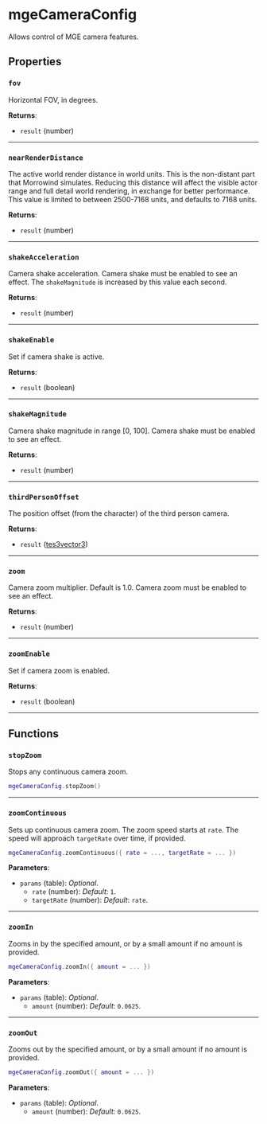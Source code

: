 # mgeCameraConfig
<div class="search_terms" style="display: none">mgecameraconfig</div>

<!---
	This file is autogenerated. Do not edit this file manually. Your changes will be ignored.
	More information: https://github.com/MWSE/MWSE/tree/master/docs
-->

Allows control of MGE camera features.

## Properties

### `fov`
<div class="search_terms" style="display: none">fov</div>

Horizontal FOV, in degrees.

**Returns**:

* `result` (number)

***

### `nearRenderDistance`
<div class="search_terms" style="display: none">nearrenderdistance</div>

The active world render distance in world units. This is the non-distant part that Morrowind simulates. Reducing this distance will affect the visible actor range and full detail world rendering, in exchange for better performance. This value is limited to between 2500-7168 units, and defaults to 7168 units.

**Returns**:

* `result` (number)

***

### `shakeAcceleration`
<div class="search_terms" style="display: none">shakeacceleration</div>

Camera shake acceleration. Camera shake must be enabled to see an effect. The `shakeMagnitude` is increased by this value each second.

**Returns**:

* `result` (number)

***

### `shakeEnable`
<div class="search_terms" style="display: none">shakeenable</div>

Set if camera shake is active.

**Returns**:

* `result` (boolean)

***

### `shakeMagnitude`
<div class="search_terms" style="display: none">shakemagnitude</div>

Camera shake magnitude in range [0, 100]. Camera shake must be enabled to see an effect.

**Returns**:

* `result` (number)

***

### `thirdPersonOffset`
<div class="search_terms" style="display: none">thirdpersonoffset</div>

The position offset (from the character) of the third person camera.

**Returns**:

* `result` ([tes3vector3](../types/tes3vector3.md))

***

### `zoom`
<div class="search_terms" style="display: none">zoom</div>

Camera zoom multiplier. Default is 1.0. Camera zoom must be enabled to see an effect.

**Returns**:

* `result` (number)

***

### `zoomEnable`
<div class="search_terms" style="display: none">zoomenable</div>

Set if camera zoom is enabled.

**Returns**:

* `result` (boolean)

***

## Functions

### `stopZoom`
<div class="search_terms" style="display: none">stopzoom</div>

Stops any continuous camera zoom.

```lua
mgeCameraConfig.stopZoom()
```

***

### `zoomContinuous`
<div class="search_terms" style="display: none">zoomcontinuous</div>

Sets up continuous camera zoom. The zoom speed starts at `rate`. The speed will approach `targetRate` over time, if provided.

```lua
mgeCameraConfig.zoomContinuous({ rate = ..., targetRate = ... })
```

**Parameters**:

* `params` (table): *Optional*.
	* `rate` (number): *Default*: `1`.
	* `targetRate` (number): *Default*: ``rate``.

***

### `zoomIn`
<div class="search_terms" style="display: none">zoomin</div>

Zooms in by the specified amount, or by a small amount if no amount is provided.

```lua
mgeCameraConfig.zoomIn({ amount = ... })
```

**Parameters**:

* `params` (table): *Optional*.
	* `amount` (number): *Default*: `0.0625`.

***

### `zoomOut`
<div class="search_terms" style="display: none">zoomout</div>

Zooms out by the specified amount, or by a small amount if no amount is provided.

```lua
mgeCameraConfig.zoomOut({ amount = ... })
```

**Parameters**:

* `params` (table): *Optional*.
	* `amount` (number): *Default*: `0.0625`.


